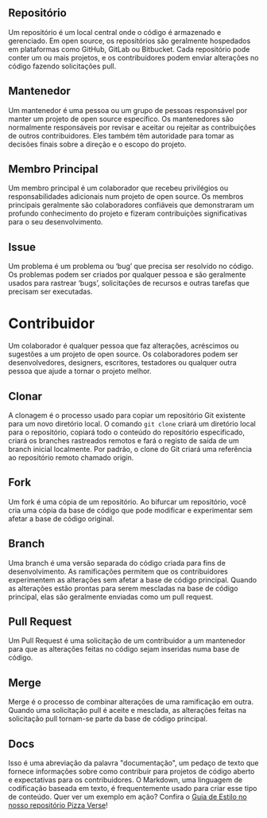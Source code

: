 ## Repositório

Um repositório é um local central onde o código é armazenado e gerenciado. Em open source, os repositórios são geralmente hospedados em plataformas como GitHub, GitLab ou Bitbucket. Cada repositório pode conter um ou mais projetos, e os contribuidores podem enviar alterações no código fazendo solicitações pull.

## Mantenedor

Um mantenedor é uma pessoa ou um grupo de pessoas responsável por manter um projeto de open source específico. Os mantenedores são normalmente responsáveis por revisar e aceitar ou rejeitar as contribuições de outros contribuidores. Eles também têm autoridade para tomar as decisões finais sobre a direção e o escopo do projeto.

## Membro Principal

Um membro principal é um colaborador que recebeu privilégios ou responsabilidades adicionais num projeto de open source. Os membros principais geralmente são colaboradores confiáveis que demonstraram um profundo conhecimento do projeto e fizeram contribuições significativas para o seu desenvolvimento.

## Issue

Um problema é um problema ou ‘bug’ que precisa ser resolvido no código. Os problemas podem ser criados por qualquer pessoa e são geralmente usados para rastrear ‘bugs’, solicitações de recursos e outras tarefas que precisam ser executadas.

# Contribuidor

Um colaborador é qualquer pessoa que faz alterações, acréscimos ou sugestões a um projeto de open source. Os colaboradores podem ser desenvolvedores, designers, escritores, testadores ou qualquer outra pessoa que ajude a tornar o projeto melhor.

## Clonar

A clonagem é o processo usado para copiar um repositório Git existente para um novo diretório local. O comando `git clone` criará um diretório local para o repositório, copiará todo o conteúdo do repositório especificado, criará os branches rastreados remotos e fará o registo de saída de um branch inicial localmente. Por padrão, o clone do Git criará uma referência ao repositório remoto chamado origin.

## Fork

Um fork é uma cópia de um repositório. Ao bifurcar um repositório, você cria uma cópia da base de código que pode modificar e experimentar sem afetar a base de código original.

## Branch

Uma branch é uma versão separada do código criada para fins de desenvolvimento. As ramificações permitem que os contribuidores experimentem as alterações sem afetar a base de código principal. Quando as alterações estão prontas para serem mescladas na base de código principal, elas são geralmente enviadas como um pull request.

## Pull Request

Um Pull Request é uma solicitação de um contribuidor a um mantenedor para que as alterações feitas no código sejam inseridas numa base de código.

## Merge

Merge é o processo de combinar alterações de uma ramificação em outra. Quando uma solicitação pull é aceite e mesclada, as alterações feitas na solicitação pull tornam-se parte da base de código principal.

## Docs

Isso é uma abreviação da palavra "documentação", um pedaço de texto que fornece informações sobre como contribuir para projetos de código aberto e expectativas para os contribuidores.
O Markdown, uma linguagem de codificação baseada em texto, é frequentemente usado para criar esse tipo de conteúdo.
Quer ver um exemplo em ação? Confira o [Guia de Estilo no nosso repositório Pizza Verse](https://github.com/open-sauced/pizza-verse/blob/main/style-guide.md)!